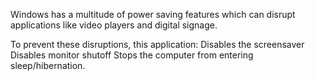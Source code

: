 Windows has a multitude of power saving features which can disrupt applications like video players and digital signage.

To prevent these disruptions, this application:
Disables the screensaver
Disables monitor shutoff
Stops the computer from entering sleep/hibernation.
